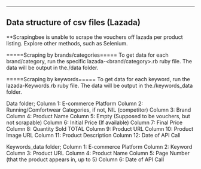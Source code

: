 ------------------------------------
Data structure of csv files (Lazada)
------------------------------------

**Scrapingbee is unable to scrape the vouchers off lazada per product listing. Explore other methods, such as Selenium.

=====Scraping by brands/categories=====
To get data for each brand/category, run the specific lazada-<brand/category>.rb ruby file.
The data will be output in the./data folder.

=====Scraping by keywords=====
To get data for each keyword, run the lazada-Keywords.rb ruby file.
The data will be output in the./keywords_data folder.


Data folder;
Column 1: E-commerce Platform
Column 2: Running/Comfortwear Categories, if not, NIL (competitor)
Column 3: Brand
Column 4: Product Name
Column 5: Empty (Supposed to be vouchers, but not scrapable)
Column 6: Initial Price (If available)
Column 7: Final Price 
Column 8: Quantity Sold TOTAL 
Column 9: Product URL
Column 10: Product Image URL
Column 11: Product Description
Column 12: Date of API Call

Keywords_data folder;
Column 1: E-commerce Platform
Column 2: Keyword
Column 3: Product URL
Column 4: Product Name
Column 5: Page Number (that the product appears in, up to 5)
Column 6: Date of API Call

